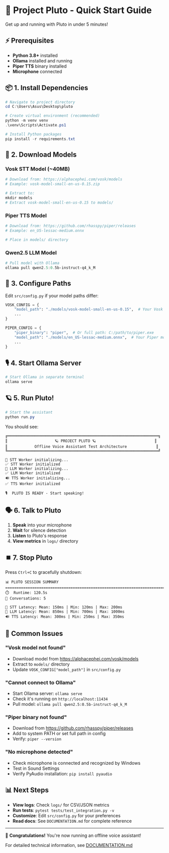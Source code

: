 # 🚀 Project Pluto - Quick Start Guide

Get up and running with Pluto in under 5 minutes!

## ⚡ Prerequisites

- **Python 3.8+** installed
- **Ollama** installed and running
- **Piper TTS** binary installed
- **Microphone** connected

## 📦 1. Install Dependencies

```powershell
# Navigate to project directory
cd C:\Users\Asus\Desktop\pluto

# Create virtual environment (recommended)
python -m venv venv
.\venv\Scripts\Activate.ps1

# Install Python packages
pip install -r requirements.txt
```

## 🤖 2. Download Models

### Vosk STT Model (~40MB)
```powershell
# Download from: https://alphacephei.com/vosk/models
# Example: vosk-model-small-en-us-0.15.zip

# Extract to:
mkdir models
# Extract vosk-model-small-en-us-0.15 to models/
```

### Piper TTS Model
```powershell
# Download from: https://github.com/rhasspy/piper/releases
# Example: en_US-lessac-medium.onnx

# Place in models/ directory
```

### Qwen2.5 LLM Model
```powershell
# Pull model with Ollama
ollama pull qwen2.5:0.5b-instruct-q4_k_M
```

## 🎯 3. Configure Paths

Edit `src/config.py` if your model paths differ:

```python
VOSK_CONFIG = {
    "model_path": "./models/vosk-model-small-en-us-0.15",  # Your Vosk model
    ...
}

PIPER_CONFIG = {
    "piper_binary": "piper",  # Or full path: C:/path/to/piper.exe
    "model_path": "./models/en_US-lessac-medium.onnx",  # Your Piper model
    ...
}
```

## 🎙️ 4. Start Ollama Server

```powershell
# Start Ollama in separate terminal
ollama serve
```

## 🪐 5. Run Pluto!

```powershell
# Start the assistant
python run.py
```

You should see:
```
╔═══════════════════════════════════════════════════════════════════╗
║                     🪐 PROJECT PLUTO 🪐                          ║
║            Offline Voice Assistant Test Architecture             ║
╚═══════════════════════════════════════════════════════════════════╝

🎤 STT Worker initializing...
✅ STT Worker initialized
🧠 LLM Worker initializing...
✅ LLM Worker initialized
🔊 TTS Worker initializing...
✅ TTS Worker initialized

🎙️  PLUTO IS READY - Start speaking!
```

## 🗣️ 6. Talk to Pluto

1. **Speak** into your microphone
2. **Wait** for silence detection
3. **Listen** to Pluto's response
4. **View metrics** in `logs/` directory

## ⏹️ 7. Stop Pluto

Press `Ctrl+C` to gracefully shutdown:
```
📊 PLUTO SESSION SUMMARY
========================================================================
⏱️  Runtime: 120.5s
💬 Conversations: 5

🎤 STT Latency: Mean: 150ms | Min: 120ms | Max: 200ms
🧠 LLM Latency: Mean: 850ms | Min: 700ms | Max: 1000ms
🔊 TTS Latency: Mean: 300ms | Min: 250ms | Max: 350ms
```

## 🐛 Common Issues

### "Vosk model not found"
- Download model from https://alphacephei.com/vosk/models
- Extract to `models/` directory
- Update `VOSK_CONFIG["model_path"]` in `src/config.py`

### "Cannot connect to Ollama"
- Start Ollama server: `ollama serve`
- Check it's running on `http://localhost:11434`
- Pull model: `ollama pull qwen2.5:0.5b-instruct-q4_k_M`

### "Piper binary not found"
- Download from https://github.com/rhasspy/piper/releases
- Add to system PATH or set full path in config
- Verify: `piper --version`

### "No microphone detected"
- Check microphone is connected and recognized by Windows
- Test in Sound Settings
- Verify PyAudio installation: `pip install pyaudio`

## 📊 Next Steps

- **View logs**: Check `logs/` for CSV/JSON metrics
- **Run tests**: `pytest tests/test_integration.py -v`
- **Customize**: Edit `src/config.py` for your preferences
- **Read docs**: See `DOCUMENTATION.md` for complete reference

---

🎉 **Congratulations!** You're now running an offline voice assistant!

For detailed technical information, see [DOCUMENTATION.md](DOCUMENTATION.md)
